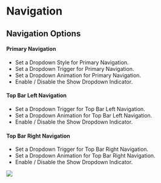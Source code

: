 # Navigation

## Navigation Options


#### Primary Navigation

* Set a Dropdown Style for Primary Navigation.
* Set a Dropdown Trigger for Primary Navigation.
* Set a Dropdown Animation for Primary Navigation.
* Enable / Disable the Show Dropdown Indicator.

#### Top Bar Left Navigation

* Set a Dropdown Trigger for Top Bar Left Navigation.
* Set a Dropdown Animation for Top Bar Left Navigation.
* Enable / Disable the Show Dropdown Indicator.

#### Top Bar Right Navigation

* Set a Dropdown Trigger for Top Bar Right Navigation.
* Set a Dropdown Animation for Top Bar Right Navigation.
* Enable / Disable the Show Dropdown Indicator.

![](http://transvelo.github.io/unicase/docs/images/theme-options-navigation.png)




